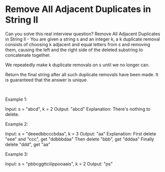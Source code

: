 # Remove All Adjacent Duplicates in String II

Can you solve this real interview question? Remove All Adjacent Duplicates in String II - You are given a string s and an integer k, a k duplicate removal consists of choosing k adjacent and equal letters from s and removing them, causing the left and the right side of the deleted substring to concatenate together.

We repeatedly make k duplicate removals on s until we no longer can.

Return the final string after all such duplicate removals have been made. It is guaranteed that the answer is unique.

 

Example 1:


Input: s = "abcd", k = 2
Output: "abcd"
Explanation: There's nothing to delete.

Example 2:


Input: s = "deeedbbcccbdaa", k = 3
Output: "aa"
Explanation: 
First delete "eee" and "ccc", get "ddbbbdaa"
Then delete "bbb", get "dddaa"
Finally delete "ddd", get "aa"

Example 3:


Input: s = "pbbcggttciiippooaais", k = 2
Output: "ps"